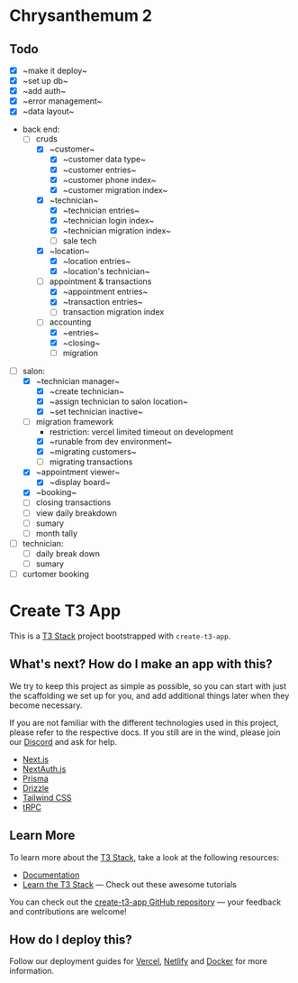 # Chrysanthemum 2

## Todo

-   [x] ~make it deploy~
-   [x] ~set up db~
-   [x] ~add auth~
-   [x] ~error management~
-   [x] ~data layout~
-   back end:
    -   [ ] cruds
        -   [x] ~customer~
            -   [x] ~customer data type~
            -   [x] ~customer entries~
            -   [x] ~customer phone index~
            -   [x] ~customer migration index~
        -   [x] ~technician~
            -   [x] ~technician entries~
            -   [x] ~technician login index~
            -   [x] ~technician migration index~
            -   [ ] sale tech
        -   [x] ~location~
            -   [x] ~location entries~
            -   [x] ~location's technician~
        -   [ ] appointment & transactions
            -   [x] ~appointment entries~
            -   [x] ~transaction entries~
            -   [ ] transaction migration index
        -   [ ] accounting
            -   [x] ~entries~
            -   [x] ~closing~
            -   [ ] migration
-   [ ] salon:
    -   [x] ~technician manager~
        -   [x] ~create technician~
        -   [x] ~assign technician to salon location~
        -   [x] ~set technician inactive~
    -   [ ] migration framework
        -   restriction: vercel limited timeout on development
        -   [x] ~runable from dev environment~
        -   [x] ~migrating customers~
        -   [ ] migrating transactions
    -   [x] ~appointment viewer~
        -   [x] ~display board~
    -   [x] ~booking~
    -   [ ] closing transactions
    -   [ ] view daily breakdown
    -   [ ] sumary
    -   [ ] month tally
-   [ ] technician:
    -   [ ] daily break down
    -   [ ] sumary
-   [ ] curtomer booking

# Create T3 App

This is a [T3 Stack](https://create.t3.gg/) project bootstrapped with `create-t3-app`.

## What's next? How do I make an app with this?

We try to keep this project as simple as possible, so you can start with just the scaffolding we set up for you, and add additional things later when they become necessary.

If you are not familiar with the different technologies used in this project, please refer to the respective docs. If you still are in the wind, please join our [Discord](https://t3.gg/discord) and ask for help.

-   [Next.js](https://nextjs.org)
-   [NextAuth.js](https://next-auth.js.org)
-   [Prisma](https://prisma.io)
-   [Drizzle](https://orm.drizzle.team)
-   [Tailwind CSS](https://tailwindcss.com)
-   [tRPC](https://trpc.io)

## Learn More

To learn more about the [T3 Stack](https://create.t3.gg/), take a look at the following resources:

-   [Documentation](https://create.t3.gg/)
-   [Learn the T3 Stack](https://create.t3.gg/en/faq#what-learning-resources-are-currently-available) — Check out these awesome tutorials

You can check out the [create-t3-app GitHub repository](https://github.com/t3-oss/create-t3-app) — your feedback and contributions are welcome!

## How do I deploy this?

Follow our deployment guides for [Vercel](https://create.t3.gg/en/deployment/vercel), [Netlify](https://create.t3.gg/en/deployment/netlify) and [Docker](https://create.t3.gg/en/deployment/docker) for more information.
